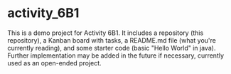 # activity_6B1

This is a demo project for Activity 6B1. It includes a repository (this repository), a Kanban board with tasks, a README.md file (what you're currently reading), and some starter code (basic "Hello World" in java).
Further implementation may be added in the future if necessary, currently used as an open-ended project.
